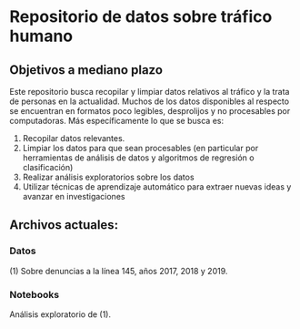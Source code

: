 <h1>Repositorio de datos sobre tráfico humano  </h1>

<h2>Objetivos a mediano plazo</h2>
Este repositorio busca recopilar y limpiar datos relativos al tráfico y la trata de personas en la actualidad.
Muchos de los datos disponibles al respecto se encuentran en formatos poco legibles, desprolijos y no procesables por computadoras.
Más específicamente lo que se busca es:  
<ol>
    <li>Recopilar datos relevantes.</li>
    <li>Limpiar los datos para que sean procesables (en particular por herramientas de análisis de datos y algoritmos de regresión o clasificación)</li>
    <li>Realizar análisis exploratorios sobre los datos</li>
    <li>Utilizar técnicas de aprendizaje automático para extraer nuevas ideas y avanzar en investigaciones</li>
</ol>

<h2>Archivos actuales:</h2>  
<h3>Datos</h3>  
(1) Sobre denuncias a la línea 145, años 2017, 2018 y 2019.  
<h3>Notebooks</h3>  
Análisis exploratorio de (1).